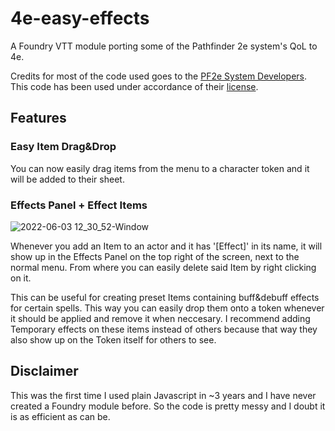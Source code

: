 # 4e-easy-effects
A Foundry VTT module porting some of the Pathfinder 2e system's QoL to 4e.

Credits for most of the code used goes to the [PF2e System Developers](https://gitlab.com/hooking/foundry-vtt---pathfinder-2e/). This code has been used under accordance of their [license](https://gitlab.com/hooking/foundry-vtt---pathfinder-2e/-/blob/master/LICENSE).

## Features

### Easy Item Drag&Drop
You can now easily drag items from the menu to a character token and it will be added to their sheet.

### Effects Panel + Effect Items
![2022-06-03 12_30_52-Window](https://user-images.githubusercontent.com/25153170/171837807-74227ea3-3420-41fd-9aa6-33642a5e6624.png)

Whenever you add an Item to an actor and it has '[Effect]' in its name, it will show up in the Effects Panel on the top right of the screen, next to the normal menu. From where you can easily delete said Item by right clicking on it.

This can be useful for creating preset Items containing buff&debuff effects for certain spells. This way you can easily drop them onto a token whenever it should be applied and remove it when neccesary. I recommend adding Temporary effects on these items instead of others because that way they also show up on the Token itself for others to see.

## Disclaimer
This was the first time I used plain Javascript in ~3 years and I have never created a Foundry module before. So the code is pretty messy and I doubt it is as efficient as can be.
